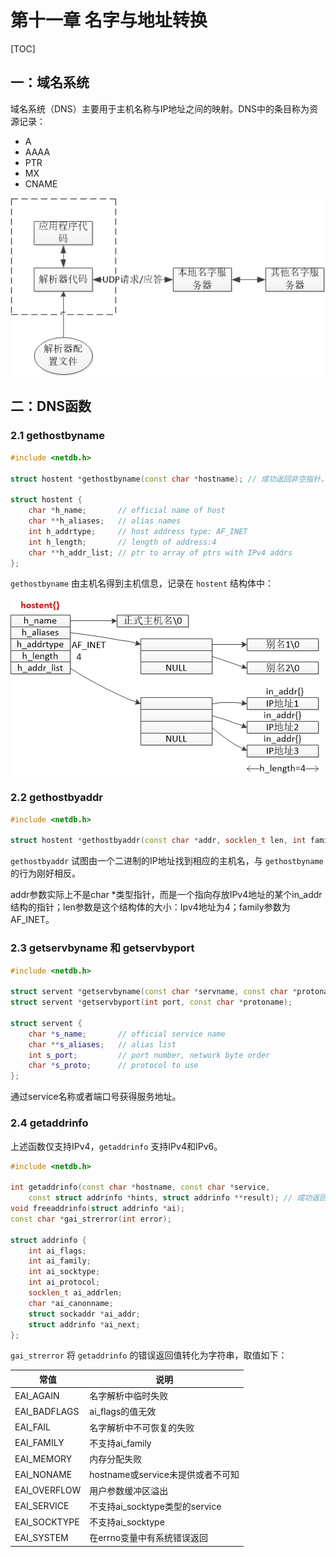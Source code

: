 # 第十一章 名字与地址转换

[TOC]



## 一：域名系统

域名系统（DNS）主要用于主机名称与IP地址之间的映射。DNS中的条目称为资源记录：

- A
- AAAA
- PTR
- MX
- CNAME

![dns_arch](./dns_arch.jpg)





## 二：DNS函数

### 2.1 gethostbyname

```c++
#include <netdb.h>

struct hostent *gethostbyname(const char *hostname); // 成功返回非空指针，失败NULL且设置h_errno

struct hostent {
	char *h_name;		// official name of host
  	char **h_aliases;	// alias names
  	int h_addrtype;		// host address type: AF_INET
  	int h_length;		// length of address:4
  	char **h_addr_list;	// ptr to array of ptrs with IPv4 addrs
};
```

`gethostbyname` 由主机名得到主机信息，记录在 `hostent` 结构体中：

![hostent](./hostent.jpg)

### 2.2 gethostbyaddr

```c++
#include <netdb.h>

struct hostent *gethostbyaddr(const char *addr, socklen_t len, int family);
```

`gethostbyaddr` 试图由一个二进制的IP地址找到相应的主机名，与 `gethostbyname` 的行为刚好相反。

addr参数实际上不是char *类型指针，而是一个指向存放IPv4地址的某个in_addr结构的指针；len参数是这个结构体的大小：Ipv4地址为4；family参数为AF_INET。

### 2.3 getservbyname 和 getservbyport

```c++
#include <netdb.h>

struct servent *getservbyname(const char *servname, const char *protoname);
struct servent *getservbyport(int port, const char *protoname);

struct servent {
	char *s_name;		// official service name
  	char **s_aliases;	// alias list
  	int s_port;			// port number, network byte order
  	char *s_proto;		// protocol to use
};
```

通过service名称或者端口号获得服务地址。

### 2.4 getaddrinfo

上述函数仅支持IPv4，`getaddrinfo` 支持IPv4和IPv6。

```c++
#include <netdb.h>

int getaddrinfo(const char *hostname, const char *service,
	const struct addrinfo *hints, struct addrinfo **result); // 成功返回0，否则非0
void freeaddrinfo(struct addrinfo *ai);
const char *gai_strerror(int error);

struct addrinfo {
	int ai_flags;
  	int ai_family;
  	int ai_socktype;
  	int ai_protocol;
  	socklen_t ai_addrlen;
  	char *ai_canonname;
  	struct sockaddr *ai_addr;
  	struct addrinfo *ai_next;
};
```

`gai_strerror` 将 `getaddrinfo` 的错误返回值转化为字符串，取值如下：

| 常值           | 说明                       |
| ------------ | ------------------------ |
| EAI_AGAIN    | 名字解析中临时失败                |
| EAI_BADFLAGS | ai_flags的值无效             |
| EAI_FAIL     | 名字解析中不可恢复的失败             |
| EAI_FAMILY   | 不支持ai_family             |
| EAI_MEMORY   | 内存分配失败                   |
| EAI_NONAME   | hostname或service未提供或者不可知 |
| EAI_OVERFLOW | 用户参数缓冲区溢出                |
| EAI_SERVICE  | 不支持ai_socktype类型的service |
| EAI_SOCKTYPE | 不支持ai_socktype           |
| EAI_SYSTEM   | 在errno变量中有系统错误返回         |

